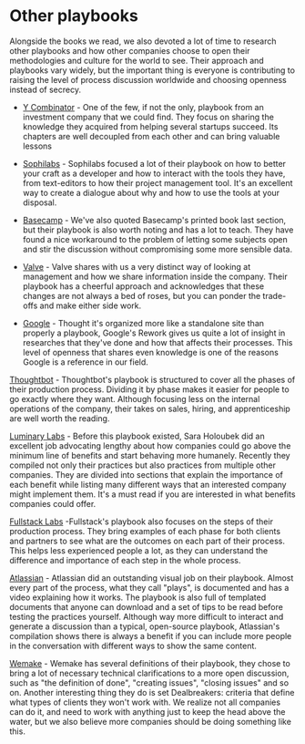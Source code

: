 # Other playbooks
Alongside the books we read, we also devoted a lot of time to research other playbooks and how other companies choose to open their methodologies and culture for the world to see. Their approach and playbooks vary widely, but the important thing is everyone is contributing to raising the level of process discussion worldwide and choosing openness instead of secrecy.

- [Y Combinator](https://playbook.samaltman.com/) - One of the few, if not the only, playbook from an investment company that we could find. They focus on sharing the knowledge they acquired from helping several startups succeed. Its chapters are well decoupled from each other and can bring valuable lessons 

- [Sophilabs](https://www.notion.so/Playbook-956e7c5ff4b544f4be17fde1dc8d895d) - Sophilabs focused a lot of their playbook on how to better your craft as a developer and how to interact with the tools they have, from text-editors to how their project management tool. It's an excellent way to create a dialogue about why and how to use the tools at your disposal.

- [Basecamp](https://github.com/basecamp/handbook) - We've also quoted Basecamp's printed book last section, but their playbook is also worth noting and has a lot to teach. They have found a nice workaround to the problem of letting some subjects open and stir the discussion without compromising some more sensible data. 

- [Valve](https://steamcdn-a.akamaihd.net/apps/valve/Valve_NewEmployeeHandbook.pdf) - Valve shares with us a very distinct way of looking at management and how we share information inside the company. Their playbook has a cheerful approach and acknowledges that these changes are not always a bed of roses, but you can ponder the trade-offs and make either side work.

- [Google](https://rework.withgoogle.com/) - Thought it's organized more like a standalone site than properly a playbook, Google's Rework gives us quite a lot of insight in researches that they've done and how that affects their processes. This level of openness that shares even knowledge is one of the reasons Google is a reference in our field.

[Thoughtbot](https://thoughtbot.com/playbook) - Thoughtbot's playbook is structured to cover all the phases of their production process. Dividing it by phase makes it easier for people to go exactly where they want. Although focusing less on the internal operations of the company, their takes on sales, hiring, and apprenticeship are well worth the reading.

[Luminary Labs](http://www.slideshare.net/LuminaryLabs/the-human-company-playbook-version-10) - Before this playbook existed, Sara Holoubek did an excellent job advocating lengthy about how companies could go above the minimum line of benefits and start behaving more humanely. Recently they compiled not only their practices but also practices from multiple other companies. They are divided into sections that explain the importance of each benefit while listing many different ways that an interested company might implement them. It's a must read if you are interested in what benefits companies could offer.

[Fullstack Labs](https://www.fullstacklabs.co/playbook) -Fullstack's playbook also focuses on the steps of their production process. They bring examples of each phase for both clients and partners to see what are the outcomes on each part of their process. This helps less experienced people a lot, as they can understand the difference and importance of each step in the whole process. 

[Atlassian](https://www.atlassian.com/team-playbook) - Atlassian did an outstanding visual job on their playbook. Almost every part of the process, what they call "plays", is documented and has a video explaining how it works. The playbook is also full of templated documents that anyone can download and a set of tips to be read before testing the practices yourself. Although way more difficult to interact and generate a discussion than a typical, open-source playbook, Atlassian's compilation shows there is always a benefit if you can include more people in the conversation with different ways to show the same content.

[Wemake](https://wemake.services/meta/rsdp) - Wemake has several definitions of their playbook, they chose to bring a lot of necessary technical clarifications to a more open discussion, such as "the definition of done", "creating issues", "closing issues" and so on. Another interesting thing they do is set Dealbreakers: criteria that define what types of clients they won't work with. We realize not all companies can do it, and need to work with anything just to keep the head above the water, but we also believe more companies should be doing something like this. 